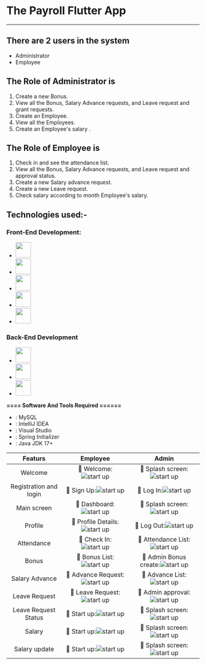 # The Payroll Flutter App


-----------------   ---------------------------------------------
## There are 2 users in the system

- Administrator
- Employee

## The Role of Administrator is
1. Create a new Bonus.
2. View all the Bonus, Salary Advance requests, and Leave request and grant requests.
3. Create an Employee.
4. View all the Employees.
5. Create an Employee's salary .

## The Role of Employee is
1. Check in and see the attendance list.
2. View all the Bonus, Salary Advance requests, and Leave request and approval status.
3. Create a new Salary advance request.
4. Create a new Leave request.
5. Check salary according to month Employee's salary.

## Technologies used:-
### Front-End Development:
- [<img src="https://github.com/fatemazohor/fatemazohor/blob/main/svg/html5.svg" width="40" height="40">](https://github.com/fatemazohor)
- [<img src="https://github.com/fatemazohor/fatemazohor/blob/main/svg/css3.svg" width="40" height="40">](https://github.com/fatemazohor) 
- [<img src="https://github.com/fatemazohor/fatemazohor/blob/main/svg/bootstrap-logo-shadow.png" width="40" height="40">](https://github.com/fatemazohor)
- [<img src="https://github.com/fatemazohor/fatemazohor/blob/main/svg/javascript.svg" width="40" height="40">](https://github.com/fatemazohor)
- [<img src="https://github.com/fatemazohor/fatemazohor/blob/main/svg/angular.svg" width="40" height="40">](https://github.com/fatemazohor)
### Back-End Development
- [<img src="https://github.com/fatemazohor/fatemazohor/blob/main/svg/spring_boot.svg" width="40" height="40">](https://github.com/fatemazohor)
- [<img src="https://github.com/fatemazohor/fatemazohor/blob/main/svg/hibernate.png" width="40" height="40">](https://github.com/fatemazohor)
- [<img src="https://github.com/fatemazohor/SwingSMEManagement/blob/main/Screenshot/mysql.png" width="40" height="40">](https://github.com/fatemazohor) 

**==== Software And Tools Required ======**
- :  MySQL
- :  IntelliJ IDEA
- :  Visual Studio
- :  Spring Initializer
- :  Java JDK 17+






|Featurs|Employee|Admin|
| :---: | :---: | :---: |
| Welcome | :pushpin: Welcome:![ start up](https://github.com/ThePayRoll-developer/the-payroll-app/blob/main/flutter_image/Payroll.png) | :pushpin: Splash screen:![ start up](https://github.com/ThePayRoll-developer/the-payroll-app/blob/main/flutter_image/Payroll.png) |
| Registration and login | :pushpin: Sign Up:![ start up](https://github.com/ThePayRoll-developer/the-payroll-app/blob/main/flutter_image/Payroll%20(2).png) | :pushpin: Log In:![ start up](https://github.com/ThePayRoll-developer/the-payroll-app/blob/main/flutter_image/Payroll%20(1).png) |
| Main screen | :pushpin: Dashboard:![ start up](https://github.com/ThePayRoll-developer/the-payroll-app/blob/main/flutter_image/Payroll%20(3).png) | :pushpin: Splash screen:![ start up](https://github.com/ThePayRoll-developer/the-payroll-app/blob/main/flutter_image/Payroll.png) |
| Profile | :pushpin: Profile Details:![ start up](https://github.com/ThePayRoll-developer/the-payroll-app/blob/main/flutter_image/Payroll%20(7).png) | :pushpin: Log Out:![ start up](https://github.com/ThePayRoll-developer/the-payroll-app/blob/main/flutter_image/Payroll%20(6).png) |
| Attendance | :pushpin: Check In:![ start up](https://github.com/ThePayRoll-developer/the-payroll-app/blob/main/flutter_image/Payroll%20(5).png) | :pushpin: Attendance List:![ start up](https://github.com/ThePayRoll-developer/the-payroll-app/blob/main/flutter_image/Payroll%20(4).png) |
| Bonus | :pushpin: Bonus List:![ start up](https://github.com/ThePayRoll-developer/the-payroll-app/blob/main/flutter_image/Payroll%20(8).png) | :pushpin: Admin Bonus create:![ start up](https://github.com/ThePayRoll-developer/the-payroll-app/blob/main/flutter_image/abonus.JPG) |
| Salary Advance | :pushpin: Advance Request:![ start up](https://github.com/ThePayRoll-developer/the-payroll-app/blob/main/flutter_image/Payroll%20(10).png) | :pushpin: Advance List:![ start up](https://github.com/ThePayRoll-developer/the-payroll-app/blob/main/flutter_image/Payroll%20(9).png) |
| Leave Request | :pushpin: Leave Request:![ start up](https://github.com/ThePayRoll-developer/the-payroll-app/blob/main/flutter_image/Payroll%20(12).png) | :pushpin: Admin approval:![ start up](https://github.com/ThePayRoll-developer/the-payroll-app/blob/main/flutter_image/a_leave.JPG) |
| Leave Request Status | :pushpin: Start up:![ start up](https://github.com/ThePayRoll-developer/the-payroll-app/blob/main/flutter_image/Payroll%20(11).png) | :pushpin: Splash screen:![ start up](https://github.com/ThePayRoll-developer/the-payroll-app/blob/main/flutter_image/a_leave2.JPG) |
| Salary | :pushpin: Start up:![ start up](https://github.com/ThePayRoll-developer/the-payroll-app/blob/main/flutter_image/Payroll%20(14).png) | :pushpin: Splash screen:![ start up](https://github.com/ThePayRoll-developer/the-payroll-app/blob/main/flutter_image/a_salary.JPG) |
| Salary update | :pushpin: Start up:![ start up](https://github.com/ThePayRoll-developer/the-payroll-app/blob/main/flutter_image/Payroll.png) | :pushpin: Splash screen:![ start up](https://github.com/ThePayRoll-developer/the-payroll-app/blob/main/flutter_image/a_salary2.JPG) |
